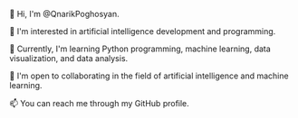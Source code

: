 👋 Hi, I'm @QnarikPoghosyan.

👀 I'm interested in artificial intelligence development and programming.

🌱 Currently, I'm learning Python programming, machine learning, data visualization, and data analysis.

💞️ I'm open to collaborating in the field of artificial intelligence and machine learning.

📫 You can reach me through my GitHub profile.


<!---
QnarikPoghosyan/QnarikPoghosyan is a ✨ special ✨ repository because its `README.md` (this file) appears on your GitHub profile.
You can click the Preview link to take a look at your changes.
--->
